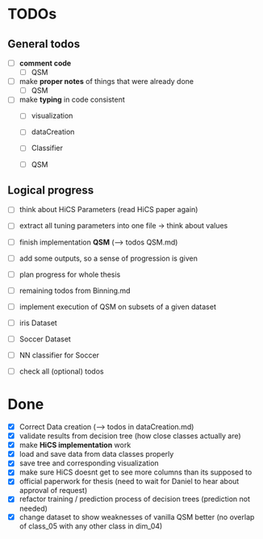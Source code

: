 # TODOs

## General todos

* [ ] __comment code__
  * [ ] QSM
* [ ] make __proper notes__ of things that were already done
  * [ ] QSM
* [ ] make __typing__ in code consistent
  * [ ] visualization
  * [ ] dataCreation
  * [ ] Classifier
  * [ ] QSM


## Logical progress

* [ ] think about HiCS Parameters (read HiCS paper again)
* [ ] extract all tuning parameters into one file -> think about values
* [ ] finish implementation __QSM__ (--> todos QSM.md)
* [ ] add some outputs, so a sense of progression is given
* [ ] plan progress for whole thesis
* [ ] remaining todos from Binning.md
* [ ] implement execution of QSM on subsets of a given dataset
* [ ] iris Dataset
* [ ] Soccer Dataset
* [ ] NN classifier for Soccer
* [ ] check all (optional) todos



# Done

* [x] Correct Data creation (--> todos in dataCreation.md)
* [x] validate results from decision tree (how close classes actually are)
* [x] make __HiCS implementation__ work
* [x] load and save data from data classes properly
* [x] save tree and corresponding visualization
* [x] make sure HiCS doesnt get to see more columns than its supposed to
* [x] official paperwork for thesis (need to wait for Daniel to hear about
approval of request)
* [x] refactor training / prediction process of decision trees (prediction not
needed)
* [x] change dataset to show weaknesses of vanilla QSM better (no overlap of
class_05 with any other class in dim_04)